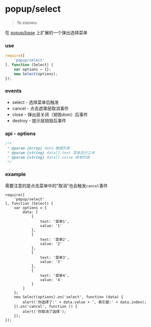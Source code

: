 # popup/select

> fe.xiaowu

在 [popup/base](src/popup/base.md) 上扩展的一个弹出选择菜单

### use

```js
require([
    'popup/select'
], function (Select) {
    var options = {};
    new Select(options);
});
```

### events

* select - 选择菜单后触发
* cancel - 点击遮罩层取消事件
* close - 弹出层关闭（销毁dom）后事件
* destroy - 提示层销毁后事件

### api - options

```js
/**
 * @param {Array} data 数据列表
 * @param {string} data[].text 菜单显示之本
 * @param {string} data[].value 菜单的值
 */
```

### example

需要注意的是点击菜单中的"取消"也会触发`cancel`事件

```runjs
require([
    'popup/select'
], function (Select) {
    var options = {
        data: [
            {
                text: '菜单1',
                value: '1'
            },
            {
                text: '菜单2',
                value: '2'
            },
            {
                text: '菜单3',
                value: '3'
            },
            {
                text: '菜单4',
                value: '4'
            }
        ]
    };
    new Select(options).on('select', function (data) {
        alert('你选择了:' + data.value + ', 索引是:' + data.index);
    }).on('cancel', function () {
        alert('你取消了选择');
    });
});
```